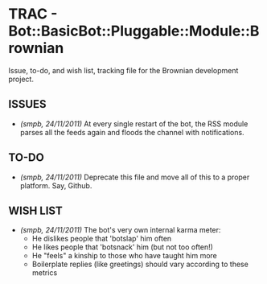 # TRAC - Bot::BasicBot::Pluggable::Module::Brownian

Issue, to-do, and wish list, tracking file for the Brownian development project.

## ISSUES

 - _(smpb, 24/11/2011)_ At every single restart of the bot, the RSS module parses all the feeds again and floods the channel with notifications.

## TO-DO

 - _(smpb, 24/11/2011)_ Deprecate this file and move all of this to a proper platform. Say, Github.

## WISH LIST

 - _(smpb, 24/11/2011)_ The bot's very own internal karma meter:
   - He dislikes people that 'botslap' him often
   - He likes people that 'botsnack' him (but not too often!)
   - He "feels" a kinship to those who have taught him more
   - Boilerplate replies (like greetings) should vary according to these metrics

